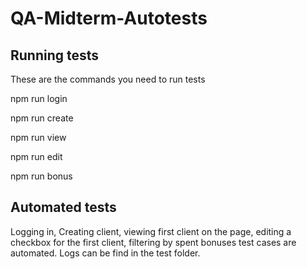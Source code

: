 # QA-Midterm-Autotests

## Running tests

These are the commands you need to run tests

npm run login

npm run create

npm run view

npm run edit

npm run bonus

## Automated tests

Logging in, Creating client, viewing first client on the page, editing a checkbox for the first client, filtering by spent bonuses test cases are automated. Logs can be find in the test folder.
